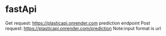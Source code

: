 # fastApi
Get request:
https://plasticapi.onrender.com
prediction endpoint 
Post request:
https://plasticapi.onrender.com/prediction 
Note:input format is url
